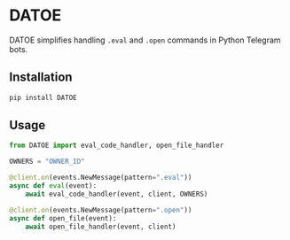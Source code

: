 # DATOE
DATOE simplifies handling `.eval` and `.open` commands in Python Telegram bots.

## Installation
```bash
pip install DATOE
```
## Usage
```bot.py
from DATOE import eval_code_handler, open_file_handler

OWNERS = "OWNER_ID"

@client.on(events.NewMessage(pattern=".eval"))
async def eval(event):
    await eval_code_handler(event, client, OWNERS)

@client.on(events.NewMessage(pattern=".open"))
async def open_file(event):
    await open_file_handler(event, client)
```
